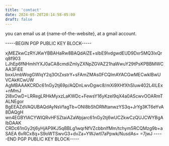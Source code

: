 ```yaml
---
title: 'contact'
date: 2024-05-20T20:14:58-05:00
draft: false
---
```


you can email us at {name-of-the-website}, at a gmail account.


-----BEGIN PGP PUBLIC KEY BLOCK-----

xjMEZkwCzRYJKwYBBAHaRw8BAQdAlZE+sIbE9lvdgwdEUD9Dxr5MQ3IxQrq8f903
LJhEp6fNHmhlYXJ0aCA8cmdiZmlyZXNpZGVAZ21haWwuY29tPsKPBBMWCAA3FiEE
bxxUmbWogGWlqY2q3OtZxstrY+sFAmZMAs0FCQlmAYACGwMECwkIBwUVCAkKCwUW
AgMBAAAKCRDc61nGy2tj69p/AQDnLwvDgwc8/mXi9XHfXhSIuw402L4ILEx+nMmJ
2I8xOwD+LRRegLRHkMyxzLaKWDc+FewsY16yKzel9qX4a0AScwvOOARmTALNEgor
BgEEAZdVAQUBAQdAyNsVfagTb+ONI8bShDRMtanwzYS3q+JrYg3KT6eYvA8DAQgH
wn4EGBYIACYWIQRvHFSZtaiAZaWpjarc61nGy2tj6wUCZkwCzQUJCWYBgAIbDAAK
CRDc61nGy2tj6yHjAP9KJ5qBBLg1wqrNfVZcbbnlfMm/tchym5RCQMzg9b+aSAEA
6vRCx8q+S9oWTSwvG3+dvZa+YWJwtI7aPpwk/NusdAs=
=7jwJ
-----END PGP PUBLIC KEY BLOCK-----

